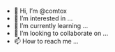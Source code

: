 - 👋 Hi, I’m @comtox
- 👀 I’m interested in ...
- 🌱 I’m currently learning ...
- 💞️ I’m looking to collaborate on ...
- 📫 How to reach me ...

<!---
comtox/comtox is a ✨ special ✨ repository because its `README.md` (this file) appears on your GitHub profile.
You can click the Preview link to take a look at your changes.
--->
